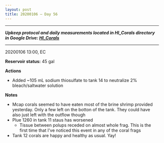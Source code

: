 ```yaml
---
layout: post
title: 20200106 – Day 56
---
```


---
***Upkeep protocol and daily measurements located in HI_Corals directory in Google Drive: [HI_Corals](https://drive.google.com/drive/u/1/folders/1Dxil5Lj1ynvuIuGDWx9_AyqkdplIcCZQ)***

---
20200106 13:00, EC

**Reservoir status:** 45 gal

**Actions**  
- Added ~105 mL sodium thiosulfate to tank 14 to neutralize 2% bleach/saltwater solution

**Notes**
- Mcap corals seemed to have eaten most of the brine shrimp provided yesterday. Only a few left on the botton of the tank. They could have also just left with the outflow though
- Plue 1260 in tank 11 staus has worsened
    - Tissue between polups receded on almost whole frag. This is the first time that I've noticed this event in any of the coral frags
- Tank 12 corals are happy and healthy as usual. Yay!